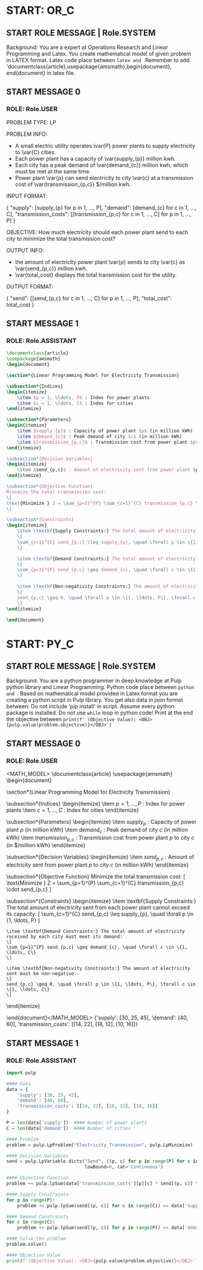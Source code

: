 # START: OR_C 
## START ROLE MESSAGE | Role.SYSTEM 
Background: You are a expert at Operations Research and Linear Programming and Latex. You create mathematical model of given problem in LATEX format. Latex code place between ```latex and ``` Remember to add 'documentclass{article},usepackage{amsmath},begin{document}, end{document} in latex file. 
## START MESSAGE 0 
### ROLE: Role.USER
<DESCRIPTION>
PROBLEM TYPE: LP

PROBLEM INFO:

- A small electric utility operates \var{P} power plants to supply electricity to \var{C} cities.
- Each power plant has a capacity of \var{supply_{p}} million kwh.
- Each city has a peak demand of \var{demand_{c}} million kwh, which must be met at the same time.
- Power plant \var{p} can send electricity to city \var{c} at a transmission cost of \var{transmission_{p,c}} $/million kwh.

INPUT FORMAT: 

{
    "supply": [supply_{p} for p in 1, ..., P],
    "demand": [demand_{c} for c in 1, ..., C],
    "transmission_costs": [[transmission_{p,c} for c in 1, ..., C] for p in 1, ..., P]
}

OBJECTIVE: How much electricity should each power plant send to each city to minimize the total transmission cost?

OUTPUT INFO:

- the amount of electricity power plant \var{p} sends to city \var{c} as \var{send_{p,c}} million kwh.
- \var{total_cost} displays the total transmission cost for the utility.

OUTPUT FORMAT:

{
    "send": [[send_{p,c} for c in 1, ..., C] for p in 1, ..., P],
    "total_cost": total_cost
}

</DESCRIPTION>


## START MESSAGE 1 
### ROLE: Role.ASSISTANT
```latex
\documentclass{article}
\usepackage{amsmath}
\begin{document}

\section*{Linear Programming Model for Electricity Transmission}

\subsection*{Indices}
\begin{itemize}
    \item $p = 1, \ldots, P$ : Index for power plants
    \item $c = 1, \ldots, C$ : Index for cities
\end{itemize}

\subsection*{Parameters}
\begin{itemize}
    \item $supply_{p}$ : Capacity of power plant $p$ (in million kWh)
    \item $demand_{c}$ : Peak demand of city $c$ (in million kWh)
    \item $transmission_{p,c}$ : Transmission cost from power plant $p$ to city $c$ (in $/million kWh)
\end{itemize}

\subsection*{Decision Variables}
\begin{itemize}
    \item $send_{p,c}$ : Amount of electricity sent from power plant $p$ to city $c$ (in million kWh)
\end{itemize}

\subsection*{Objective Function}
Minimize the total transmission cost:
\[
\text{Minimize } Z = \sum_{p=1}^{P} \sum_{c=1}^{C} transmission_{p,c} \cdot send_{p,c}
\]

\subsection*{Constraints}
\begin{itemize}
    \item \textbf{Supply Constraints:} The total amount of electricity sent from each power plant cannot exceed its capacity:
    \[
    \sum_{c=1}^{C} send_{p,c} \leq supply_{p}, \quad \forall p \in \{1, \ldots, P\}
    \]

    \item \textbf{Demand Constraints:} The total amount of electricity received by each city must meet its demand:
    \[
    \sum_{p=1}^{P} send_{p,c} \geq demand_{c}, \quad \forall c \in \{1, \ldots, C\}
    \]

    \item \textbf{Non-negativity Constraints:} The amount of electricity sent must be non-negative:
    \[
    send_{p,c} \geq 0, \quad \forall p \in \{1, \ldots, P\}, \forall c \in \{1, \ldots, C\}
    \]
\end{itemize}

\end{document}
```

# START: PY_C 
## START ROLE MESSAGE | Role.SYSTEM 
Background: You are a python programmer in deep knowledge at Pulp python library and Linear Programming. Python code place between ```python and ```. Based on mathematical model provided in Latex format you are creating a python script in Pulp library. You get also data in json format between: <DATA></DATA> Do not include 'pip install' in script. Assume every python package is installed. Do not use `while` loop in python code! Print at the end the objective between <OBJ></OBJ> `print(f' (Objective Value): <OBJ>{pulp.value(problem.objective)}</OBJ>')` 
## START MESSAGE 0 
### ROLE: Role.USER
<MATH_MODEL>
\documentclass{article}
\usepackage{amsmath}
\begin{document}

\section*{Linear Programming Model for Electricity Transmission}

\subsection*{Indices}
\begin{itemize}
    \item $p = 1, \ldots, P$ : Index for power plants
    \item $c = 1, \ldots, C$ : Index for cities
\end{itemize}

\subsection*{Parameters}
\begin{itemize}
    \item $supply_{p}$ : Capacity of power plant $p$ (in million kWh)
    \item $demand_{c}$ : Peak demand of city $c$ (in million kWh)
    \item $transmission_{p,c}$ : Transmission cost from power plant $p$ to city $c$ (in $/million kWh)
\end{itemize}

\subsection*{Decision Variables}
\begin{itemize}
    \item $send_{p,c}$ : Amount of electricity sent from power plant $p$ to city $c$ (in million kWh)
\end{itemize}

\subsection*{Objective Function}
Minimize the total transmission cost:
\[
\text{Minimize } Z = \sum_{p=1}^{P} \sum_{c=1}^{C} transmission_{p,c} \cdot send_{p,c}
\]

\subsection*{Constraints}
\begin{itemize}
    \item \textbf{Supply Constraints:} The total amount of electricity sent from each power plant cannot exceed its capacity:
    \[
    \sum_{c=1}^{C} send_{p,c} \leq supply_{p}, \quad \forall p \in \{1, \ldots, P\}
    \]

    \item \textbf{Demand Constraints:} The total amount of electricity received by each city must meet its demand:
    \[
    \sum_{p=1}^{P} send_{p,c} \geq demand_{c}, \quad \forall c \in \{1, \ldots, C\}
    \]

    \item \textbf{Non-negativity Constraints:} The amount of electricity sent must be non-negative:
    \[
    send_{p,c} \geq 0, \quad \forall p \in \{1, \ldots, P\}, \forall c \in \{1, \ldots, C\}
    \]
\end{itemize}

\end{document}</MATH_MODEL>
<DATA>
{'supply': [30, 25, 45], 'demand': [40, 60], 'transmission_costs': [[14, 22], [18, 12], [10, 16]]}</DATA>


## START MESSAGE 1 
### ROLE: Role.ASSISTANT
```python
import pulp

#### Data
data = {
    'supply': [30, 25, 45],
    'demand': [40, 60],
    'transmission_costs': [[14, 22], [18, 12], [10, 16]]
}

P = len(data['supply'])  #### Number of power plants
C = len(data['demand'])  #### Number of cities

#### Problem
problem = pulp.LpProblem("Electricity_Transmission", pulp.LpMinimize)

#### Decision Variables
send = pulp.LpVariable.dicts("Send", ((p, c) for p in range(P) for c in range(C)),
                             lowBound=0, cat='Continuous')

#### Objective Function
problem += pulp.lpSum(data['transmission_costs'][p][c] * send[(p, c)] for p in range(P) for c in range(C))

#### Supply Constraints
for p in range(P):
    problem += pulp.lpSum(send[(p, c)] for c in range(C)) <= data['supply'][p], f"Supply_Constraint_{p}"

#### Demand Constraints
for c in range(C):
    problem += pulp.lpSum(send[(p, c)] for p in range(P)) >= data['demand'][c], f"Demand_Constraint_{c}"

#### Solve the problem
problem.solve()

#### Objective Value
print(f'(Objective Value): <OBJ>{pulp.value(problem.objective)}</OBJ>')
```

